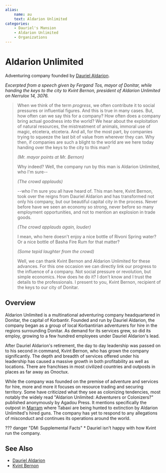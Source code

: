 ```yaml
---
alias:
    name: au
    text: Aldarion Unlimited
categories:
    - Dauriel's Mansion
    - Aldarion Unlimited
    - Organizations
---
```

# Aldarion Unlimited

Adventuring company founded by [Dauriel Aldarion](../npcs/dauriel-aldarion.md).

*Excerpted from a speech given by Fergand Tos, mayor of Donitar, while handing the keys to the city to Kvint Bernon, president of Aldarion Unlimited on Nerrulox 14, 3076.*

> When we think of the term *progress*, we often contribute it to social pressures or influential figures. And this is true in many cases. But, how often can we say this for a company? How often does a company bring actual goodness into the world? We hear about the exploitation of natural resources, the mistreatment of animals, immoral use of magic, etcetera, etcetera. And all, for the most part, by companies trying to squeeze the last bit of value from wherever they can. Why then, if companies are such a blight to the world are we here today handing over the keys to the city to this man?
> 
> *(Mr. mayor points at Mr. Bernon)*
> 
> Why indeed? Well, the company run by this man is Aldarion Unlimited, who I'm sure--
> 
> *(The crowd applauds)*
> 
> --who I'm sure you all have heard of. This man here, Kvint Bernon, took over the reigns from Dauriel Aldarion and has transformed not only his company, but our beautiful capital city in the process. Never before have we seen an economy so strong, never before so many employment opportunities, and not to mention an explosion in trade goods.
> 
> *(The crowd applauds again, louder)*
> 
> I mean, who here doesn't enjoy a nice bottle of Rivoni Spring water? Or a nice bottle of Basha Fire Rum for that matter?
> 
> *(Some tepid laughter from the crowd)*
> 
> Well, we can thank Kvint Bernon and Aldarion Unlimited for these advances. For this one occasion we can directly link our progress to the influence of a company. Not social pressure or revolution, but simple economics. How does he do it? I don't know and I trust the details to the professionals. I present to you, Kvint Bernon, recipient of the keys to our city of Donitar.

## Overview

Aldarion Unlimited is a multinational adventuring company headquartered in Donitar, the capital of Korbantir. Founded and run by Dauriel Aldarion, the company began as a group of local Korbantirian adventurers for hire in the regions surrounding Donitar. As demand for its services grew, so did its employ, growing to a few hundred employees under Dauriel Aldarion's lead.

After Dauriel Aldarion's retirement, the day to day leadership was passed on to his second in command, Kvint Bernon, who has grown the company significantly. The depth and breadth of services offered under his leadership has caused a massive growth in both profitability as well as locations. There are franchises in most civilized countries and outposts in places as far away as Onoctux.

While the company was founded on the premise of adventure and services for hire, more and more it focuses on resource trading and securing territory. Some have criticized what they see as colonizing tendencies, most notably the widely read "Aldarion Unlimited: Adventurers or Colonizers?" published anonymously by Agadou Press. It mentions specifically the outpost in [Marram](../../../geography/countries/marram.md) where Tabaxi are being hunted to extinction by Aldarion Unlimited's hired guns. The company has yet to respond to any allegations of misconduct and continues its operations around the world.

??? danger "DM: Supplemental Facts"
    * Dauriel isn't happy with how Kvint run the company.

## See Also

* [Dauriel Aldarion](../npcs/dauriel-aldarion.md)
* [Kvint Bernon](../npcs/kvint-bernon.md)
